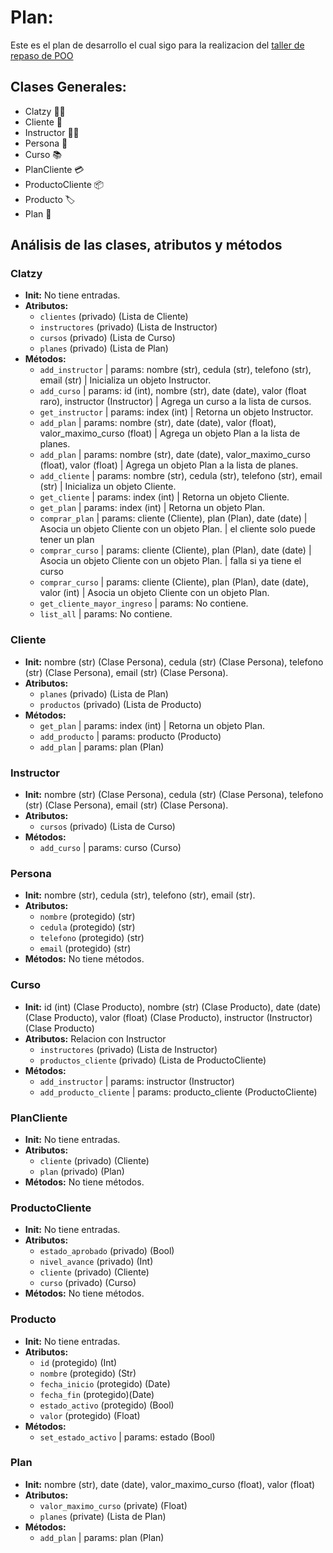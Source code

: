 # **Plan:**
Este es el plan de desarrollo el cual sigo para la realizacion del [taller de repaso de POO](https://drive.google.com/file/d/1iJxXS0GNKhhgiayXDoGZHemrAvA8W3c4/view?usp=sharing)

## **Clases Generales:**
- Clatzy 🏋️‍♂️
- Cliente 👤
- Instructor 👨‍🏫
- Persona 👤
- Curso 📚
- PlanCliente 💳
- ProductoCliente 📦
- Producto 🏷️
- Plan 📝

## **Análisis de las clases, atributos y métodos**
### Clatzy
- **Init:** No tiene entradas.
- **Atributos:**
  - `clientes` (privado) (Lista de Cliente)
  - `instructores` (privado) (Lista de Instructor)
  - `cursos` (privado) (Lista de Curso)
  - `planes` (privado) (Lista de Plan)
- **Métodos:**
  - `add_instructor` | params: nombre (str), cedula (str), telefono (str), email (str) | Inicializa un objeto Instructor.
  - `add_curso` | params: id (int), nombre (str), date (date), valor (float raro), instructor (Instructor) | Agrega un curso a la lista de cursos.
  - `get_instructor` | params: index (int) | Retorna un objeto Instructor.
  - `add_plan` | params: nombre (str), date (date), valor (float), valor_maximo_curso (float) | Agrega un objeto Plan a la lista de planes.
  - `add_plan` | params: nombre (str), date (date), valor_maximo_curso (float), valor (float) | Agrega un objeto Plan a la lista de planes.
  - `add_cliente` | params: nombre (str), cedula (str), telefono (str), email (str) | Inicializa un objeto Cliente.
  - `get_cliente` | params: index (int) | Retorna un objeto Cliente.
  - `get_plan` | params: index (int) | Retorna un objeto Plan.
  - `comprar_plan` | params: cliente (Cliente), plan (Plan), date (date) | Asocia un objeto Cliente con un objeto Plan. | el cliente solo puede tener un plan
  - `comprar_curso` | params: cliente (Cliente), plan (Plan), date (date) | Asocia un objeto Cliente con un objeto Plan. | falla si ya tiene el curso
  - `comprar_curso` | params: cliente (Cliente), plan (Plan), date (date), valor (int) | Asocia un objeto Cliente con un objeto Plan.
  - `get_cliente_mayor_ingreso` | params: No contiene.
  - `list_all` | params: No contiene.

### Cliente
- **Init:** nombre (str) (Clase Persona), cedula (str) (Clase Persona), telefono (str) (Clase Persona), email (str) (Clase Persona).
- **Atributos:**
  - `planes` (privado) (Lista de Plan)
  - `productos` (privado) (Lista de Producto)
- **Métodos:**
  - `get_plan` | params: index (int) | Retorna un objeto Plan.
  - `add_producto` | params: producto (Producto)
  - `add_plan` | params: plan (Plan)


### Instructor
- **Init:** nombre (str) (Clase Persona), cedula (str) (Clase Persona), telefono (str) (Clase Persona), email (str) (Clase Persona).
- **Atributos:**
  - `cursos` (privado) (Lista de Curso)
- **Métodos:** 
  - `add_curso` | params: curso (Curso)


### Persona
- **Init:** nombre (str), cedula (str), telefono (str), email (str).
- **Atributos:**
  - `nombre` (protegido) (str)
  - `cedula` (protegido) (str)
  - `telefono` (protegido) (str)
  - `email` (protegido) (str)
- **Métodos:** No tiene métodos.

### Curso
- **Init:** id (int) (Clase Producto), nombre (str) (Clase Producto), date (date) (Clase Producto), valor (float) (Clase Producto), instructor (Instructor) (Clase Producto)
- **Atributos:** Relacion con Instructor
  - `instructores` (privado) (Lista de Instructor)
  - `productos_cliente` (privado) (Lista de ProductoCliente)
- **Métodos:**
  - `add_instructor` | params: instructor (Instructor)
  - `add_producto_cliente` | params: producto_cliente (ProductoCliente)

### PlanCliente
- **Init:** No tiene entradas.
- **Atributos:**
  - `cliente` (privado) (Cliente)
  - `plan` (privado) (Plan)
- **Métodos:** No tiene métodos.
  
### ProductoCliente
- **Init:** No tiene entradas.
- **Atributos:**
  - `estado_aprobado` (privado) (Bool) 
  - `nivel_avance` (privado) (Int)
  - `cliente` (privado) (Cliente)
  - `curso` (privado) (Curso)
- **Métodos:** No tiene métodos.
  
### Producto
- **Init:** No tiene entradas.
- **Atributos:**
  - `id` (protegido) (Int)
  - `nombre` (protegido) (Str)
  - `fecha_inicio` (protegido) (Date)
  - `fecha_fin` (protegido)(Date) 
  - `estado_activo` (protegido) (Bool) 
  - `valor` (protegido) (Float)
- **Métodos:** 
  - `set_estado_activo` | params: estado (Bool)

### Plan
- **Init:**  nombre (str), date (date), valor_maximo_curso (float), valor (float) 
- **Atributos:**
  - `valor_maximo_curso` (private) (Float)
  - `planes` (private) (Lista de Plan)
- **Métodos:** 
  - `add_plan` | params: plan (Plan)
